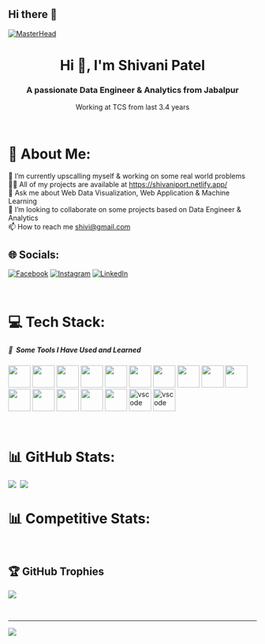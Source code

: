 ## Hi there 👋

[![MasterHead](https://repository-images.githubusercontent.com/588181932/e36ec678-7984-4cdd-8e4c-a3932772ff8e)](https://shivaniport.netlify.app/)

<h1 align="center">Hi 👋, I'm Shivani Patel</h1>
<h3 align="center">A passionate Data Engineer & Analytics from Jabalpur</h3>
<p align="center">Working at TCS from last 3.4 years</p>
<br>

# 💫 About Me:
🌱 I’m currently upscalling myself & working on some real world problems<br>👨‍💻 All of my projects are available at https://shivaniport.netlify.app/ <br>💬 Ask me about Web Data Visualization, Web Application & Machine Learning<br>💞️ I’m looking to collaborate on some projects based on Data Engineer & Analytics<br>📫 How to reach me shivi@gmail.com
<br>

## 🌐 Socials:
[![Facebook](https://img.shields.io/badge/Facebook-%231877F2.svg?logo=Facebook&logoColor=white)](https://facebook.com/) [![Instagram](https://img.shields.io/badge/Instagram-%23E4405F.svg?logo=Instagram&logoColor=white)](https://instagram.com/) [![LinkedIn](https://img.shields.io/badge/LinkedIn-%230077B5.svg?logo=linkedin&logoColor=white)](https://www.linkedin.com/in/shivani-patel-785a541a9/) 

<br>

# 💻 Tech Stack:
<h5> 🚀 &nbsp;Some Tools I Have Used and Learned</h5>
<p align="left">
<img src="https://cdn.jsdelivr.net/gh/devicons/devicon@latest/icons/html5/html5-original-wordmark.svg" width="45" height="45"/>
<img src="https://cdn.jsdelivr.net/gh/devicons/devicon@latest/icons/css3/css3-original-wordmark.svg" width="45" height="45" />
<img src="https://cdn.jsdelivr.net/gh/devicons/devicon@latest/icons/javascript/javascript-original.svg" width="45" height="45" />
<img src="https://cdn.jsdelivr.net/gh/devicons/devicon@latest/icons/java/java-original.svg" width="45" height="45" />
<img src="https://cdn.jsdelivr.net/gh/devicons/devicon@latest/icons/python/python-plain.svg" width="45" height="45" />
<img src="https://cdn.jsdelivr.net/gh/devicons/devicon@latest/icons/django/django-plain.svg" width="45" height="45" />
<img src="https://cdn.jsdelivr.net/gh/devicons/devicon@latest/icons/bootstrap/bootstrap-original.svg" width="45" height="45" />




<img src="https://cdn.jsdelivr.net/gh/devicons/devicon@latest/icons/tensorflow/tensorflow-original.svg" width="45" height="45" />
<img src="https://cdn.jsdelivr.net/gh/devicons/devicon@latest/icons/keras/keras-original.svg" width="45" height="45" />
<img src="https://cdn.jsdelivr.net/gh/devicons/devicon@latest/icons/pytorch/pytorch-original.svg" width="45" height="45" />
<img src="https://cdn.jsdelivr.net/gh/devicons/devicon@latest/icons/nodewebkit/nodewebkit-original.svg" width="45" height="45" />
<img src="https://cdn.jsdelivr.net/gh/devicons/devicon@latest/icons/opencv/opencv-original.svg" width="45" height="45" />


<img src="https://cdn.jsdelivr.net/gh/devicons/devicon@latest/icons/kubernetes/kubernetes-original.svg" width="45" height="45" />
<img src="https://cdn.jsdelivr.net/gh/devicons/devicon@latest/icons/azure/azure-original.svg" width="45" height="45" />
<img src="https://cdn.jsdelivr.net/gh/devicons/devicon@latest/icons/amazonwebservices/amazonwebservices-plain-wordmark.svg" width="45" height="45" />
<img src="https://cdn.jsdelivr.net/gh/devicons/devicon/icons/vscode/vscode-original.svg" alt="vscode" width="45" height="45"/>
<img src="https://cdn.jsdelivr.net/gh/devicons/devicon@latest/icons/jupyter/jupyter-original.svg" alt="vscode" width="45" height="45"/>
</p>

<br>

# 📊 GitHub Stats:


![](https://github-readme-stats.vercel.app/api/top-langs/?username=Shivani6-shivi&theme=dark&hide_border=false&include_all_commits=false&count_private=false&layout=compact)&nbsp;
![](https://github-readme-streak-stats.herokuapp.com/?user=Shivani6-shivi&theme=dark&hide_border=false)
<br>

# 📊 Competitive Stats:

<!-- [![KnlnKS's LeetCode stats](https://leetcard.jacoblin.cool/Ayushp28?theme=dark)](#) -->
<br>

## 🏆 GitHub Trophies
![](https://github-profile-trophy.vercel.app/?username=Shivani6-shivi&theme=radical&no-frame=false&no-bg=false&margin-w=4)

<br>

---
[![](https://visitcount.itsvg.in/api?id=Shivani6-shivi&icon=0&color=12)](https://visitcount.itsvg.in)

<!-- Proudly created with GPRM ( https://gprm.itsvg.in ) -->
